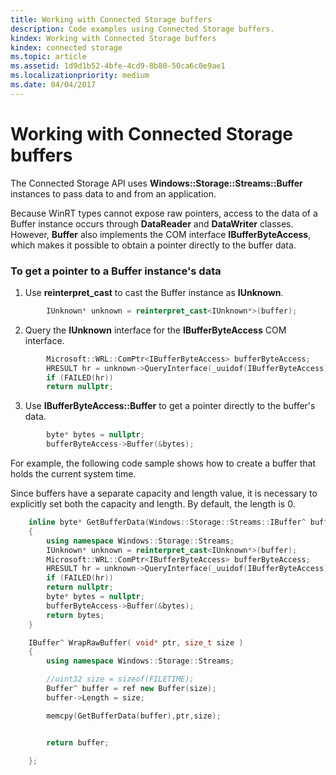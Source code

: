 ```yaml
---
title: Working with Connected Storage buffers
description: Code examples using Connected Storage buffers.
kindex: Working with Connected Storage buffers
kindex: connected storage
ms.topic: article
ms.assetid: 1d9d1b52-4bfe-4cd9-8b80-50ca6c0e9ae1
ms.localizationpriority: medium
ms.date: 04/04/2017
---
```


# Working with Connected Storage buffers

The Connected Storage API uses **Windows::Storage::Streams::Buffer** instances to pass data to and from an application.

Because WinRT types cannot expose raw pointers, access to the data of a Buffer instance occurs through **DataReader** and **DataWriter** classes.
However, **Buffer** also implements the COM interface **IBufferByteAccess**, which makes it possible to obtain a pointer directly to the buffer data.


### To get a pointer to a Buffer instance's data

1.  Use **reinterpret\_cast** to cast the Buffer instance as **IUnknown**.

```cpp
        IUnknown* unknown = reinterpret_cast<IUnknown*>(buffer);
```

2.  Query the **IUnknown** interface for the **IBufferByteAccess** COM interface.

```cpp
        Microsoft::WRL::ComPtr<IBufferByteAccess> bufferByteAccess;
        HRESULT hr = unknown->QueryInterface(_uuidof(IBufferByteAccess), &bufferByteAccess);
        if (FAILED(hr))
        return nullptr;
```

3.  Use **IBufferByteAccess::Buffer** to get a pointer directly to the buffer's data.

```cpp
        byte* bytes = nullptr;
        bufferByteAccess->Buffer(&bytes);
```

For example, the following code sample shows how to create a buffer that holds the current system time.

Since buffers have a separate capacity and length value, it is necessary to explicitly set both the capacity and length.
By default, the length is 0.

```cpp
    inline byte* GetBufferData(Windows::Storage::Streams::IBuffer^ buffer)
    {
        using namespace Windows::Storage::Streams;
        IUnknown* unknown = reinterpret_cast<IUnknown*>(buffer);
        Microsoft::WRL::ComPtr<IBufferByteAccess> bufferByteAccess;
        HRESULT hr = unknown->QueryInterface(_uuidof(IBufferByteAccess), &bufferByteAccess);
        if (FAILED(hr))
        return nullptr;
        byte* bytes = nullptr;
        bufferByteAccess->Buffer(&bytes);
        return bytes;
    }

    IBuffer^ WrapRawBuffer( void* ptr, size_t size )
    {
        using namespace Windows::Storage::Streams;

        //uint32 size = sizeof(FILETIME);
        Buffer^ buffer = ref new Buffer(size);
        buffer->Length = size;

        memcpy(GetBufferData(buffer),ptr,size);


        return buffer;

    };
```
